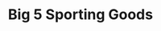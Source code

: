 ---
title: "Big 5 Sporting Goods"
url: /sacramento/big-5-sporting-goods-north-freeway-boulevard/
shop: Sport
---